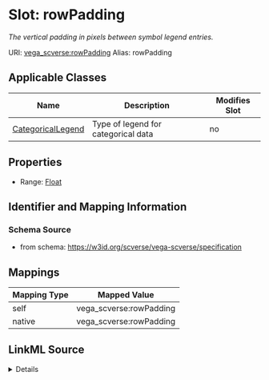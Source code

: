 

# Slot: rowPadding 


_The vertical padding in pixels between symbol legend entries._





URI: [vega_scverse:rowPadding](https://w3id.org/scverse/vega-scverse/rowPadding)
Alias: rowPadding

<!-- no inheritance hierarchy -->





## Applicable Classes

| Name | Description | Modifies Slot |
| --- | --- | --- |
| [CategoricalLegend](CategoricalLegend.md) | Type of legend for categorical data |  no  |







## Properties

* Range: [Float](Float.md)





## Identifier and Mapping Information







### Schema Source


* from schema: https://w3id.org/scverse/vega-scverse/specification




## Mappings

| Mapping Type | Mapped Value |
| ---  | ---  |
| self | vega_scverse:rowPadding |
| native | vega_scverse:rowPadding |




## LinkML Source

<details>
```yaml
name: rowPadding
description: The vertical padding in pixels between symbol legend entries.
from_schema: https://w3id.org/scverse/vega-scverse/specification
rank: 1000
alias: rowPadding
owner: CategoricalLegend
domain_of:
- CategoricalLegend
range: float

```
</details>